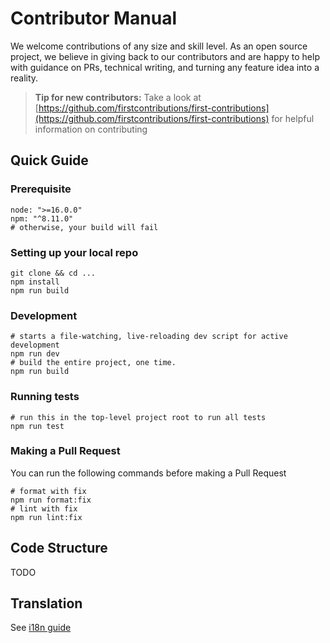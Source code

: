 # Contributor Manual

We welcome contributions of any size and skill level. As an open source project, we believe in giving back to our contributors and are happy to help with guidance on PRs, technical writing, and turning any feature idea into a reality.

> **Tip for new contributors:**
> Take a look at [https://github.com/firstcontributions/first-contributions](https://github.com/firstcontributions/first-contributions) for helpful information on contributing

## Quick Guide

### Prerequisite

```shell
node: ">=16.0.0"
npm: "^8.11.0"
# otherwise, your build will fail
```

### Setting up your local repo

```shell
git clone && cd ...
npm install
npm run build
```

### Development

```shell
# starts a file-watching, live-reloading dev script for active development
npm run dev
# build the entire project, one time.
npm run build
```

### Running tests

```shell
# run this in the top-level project root to run all tests
npm run test
```

### Making a Pull Request

You can run the following commands before making a Pull Request

```shell
# format with fix
npm run format:fix
# lint with fix
npm run lint:fix
```

## Code Structure

TODO

## Translation

See [i18n guide](TRANSLATING.md)
